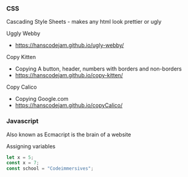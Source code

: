 ### CSS ###

Cascading Style Sheets - makes any html look prettier or ugly



Uggly Webby
 - https://hanscodejam.github.io/ugly-webby/
   

Copy Kitten 
 - Copying A button, header, numbers with borders and non-borders
 - https://hanscodejam.github.io/copy-kitten/

Copy Calico
 - Copying Google.com 
 - https://hanscodejam.github.io/copyCalico/


### Javascript ###

Also known as Ecmacript is the brain of a website

Assigning variables 

```Javascript
let x = 5;
const x = 7;
const school = "Codeimmersives";
```

